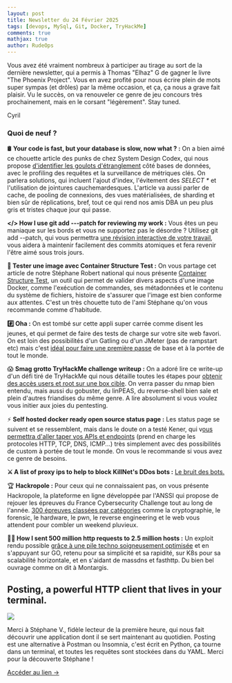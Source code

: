 ```yaml
---
layout: post
title: Newsletter du 24 Février 2025
tags: [devops, MySql, Git, Docker, TryHackMe]
comments: true
mathjax: true
author: RudeOps
---
```


Vous avez été vraiment nombreux à participer au tirage au sort de la dernière newsletter, qui a permis à Thomas "Elhaz" G de gagner le livre "The Phoenix Project". Vous en avez profité pour nous écrire plein de mots super sympas (et drôles) par la même occasion, et ça, ça nous a grave fait plaisir. Vu le succès, on va renouveler ce genre de jeu concours très prochainement, mais en le corsant "légèrement". Stay tuned.  
  
Cyril

### Quoi de neuf ?

🛢️ **Your code is fast, but your database is slow, now what ? :** On a bien aimé ce chouette article des punks de chez System Design Codex, qui nous propose  [d'identifier les goulots d'étranglement](https://newsletter.systemdesigncodex.com/p/your-code-is-fast-but-your-database)  côté bases de données, avec le profiling des requêtes et la surveillance de métriques clés. On parlera solutions, qui incluent l'ajout d'index, l'évitement des  _SELECT *_  et l'utilisation de jointures cauchemardesques. L'article va aussi parler de cache, de pooling de connexions, des vues matérialisées, de sharding et bien sûr de réplications, bref, tout ce qui rend nos amis DBA un peu plus gris et tristes chaque jour qui passe.

**</> How I use git add ---patch for reviewing my work :** Vous êtes un peu maniaque sur les bords et vous ne supportez pas le désordre ? Utilisez git add --patch, qui vous permettra  [une révision interactive de votre travail](https://remimercier.com/git-add-patch/), vous aidera à maintenir facilement des commits atomiques et fera revenir l'être aimé sous trois jours.

**🐳 Tester une image avec Container Structure Test :** On vous partage cet article de notre Stéphane Robert national qui nous présente  [Container Structure Test](https://blog.stephane-robert.info/docs/conteneurs/outils/container-struct-test/), un outil qui permet de valider divers aspects d'une image Docker, comme l'exécution de commandes, ses métadonnées et le contenu du système de fichiers, histoire de s'assurer que l'image est bien conforme aux attentes. C'est un très chouette tuto de l'ami Stéphane qu'on vous recommande comme d'habitude.

**#️⃣ Oha :** On est tombé sur cette appli super carrée comme disent les jeunes, et qui permet de faire des tests de charge sur votre site web favori. On est loin des possibilités d'un Gatling ou d'un JMeter (pas de rampstart etc) mais c'est  [idéal pour faire une première passe](https://github.com/hatoo/oha)  de base et à la portée de tout le monde.

😱 **Smag grotto TryHackMe challenge writeup :** On a adoré lire ce write-up d'un défi tiré de TryHackMe qui nous détaille toutes les étapes pour  [obtenir des accès users et root sur une box cible](https://infosecwriteups.com/smag-grotto-tryhackme-writeup-1018f5ad17df). On verra passer du nmap bien entendu, mais aussi du gobuster, du linPEAS, du reverse-shell bien sale et plein d'autres friandises du même genre. A lire absolument si vous voulez vous initier aux joies du pentesting.

⚡ **Self hosted docker ready open source status page :** Les status page se suivent et se ressemblent, mais dans le doute on a testé Kener, qui v[ous permettra d'aller taper vos APIs et endpoints](https://kener.ing/)  (prend en charge les protocoles HTTP, TCP, DNS, ICMP...) très simplement avec des possibilités de custom à portée de tout le monde. On vous le recommande si vous avez ce genre de besoins.  

**⚔️ A list of proxy ips to help to block KillNet's DDos bots :** [Le bruit des bots.](https://www.theregister.com/2023/02/06/killnet_proxy_ip_list/)

🏆  **Hackropole :** Pour ceux qui ne connaissaient pas, on vous présente Hackropole, la plateforme en ligne développée par l'ANSSI qui propose de rejouer les épreuves du France Cybersecurity Challenge tout au long de l'année. [300 épreuves classées par catégories](https://hackropole.fr/fr/challenges/)  comme la cryptographie, le forensic, le hardware, le pwn, le reverse engineering et le web vous attendent pour combler un weekend pluvieux.

**👨‍💻 How I sent 500 million http requests to 2.5 million hosts :** Un exploit rendu possible  [grâce à une pile techno soigneusement optimisée](https://www.moczadlo.com/2024/how-i-sent-500-million-http-requests-in-under-24h)  et en s'appuyant sur GO, retenu pour sa simplicité et sa rapidité, sur K8s pour sa scalabilité horizontale, et en s'aidant de massdns et fasthttp. Du bien bel ouvrage comme on dit à Montargis.


## Posting, a powerful HTTP client that lives in your terminal.

![](https://storage.mlcdn.com/account_image/325165/8bZ5Iq4Yu86h0OhkYs6OG3Jb8aZW1XHjIasEniyD.png)

Merci à Stéphane V., fidèle lecteur de la première heure, qui nous fait découvrir une application dont il se sert maintenant au quotidien. Posting est une alternative à Postman ou Insomnia, c'est écrit en Python, ça tourne dans un terminal, et toutes les requêtes sont stockées dans du YAML. Merci pour la découverte Stéphane !  

[Accéder au lien ->](https://github.com/darrenburns/posting)